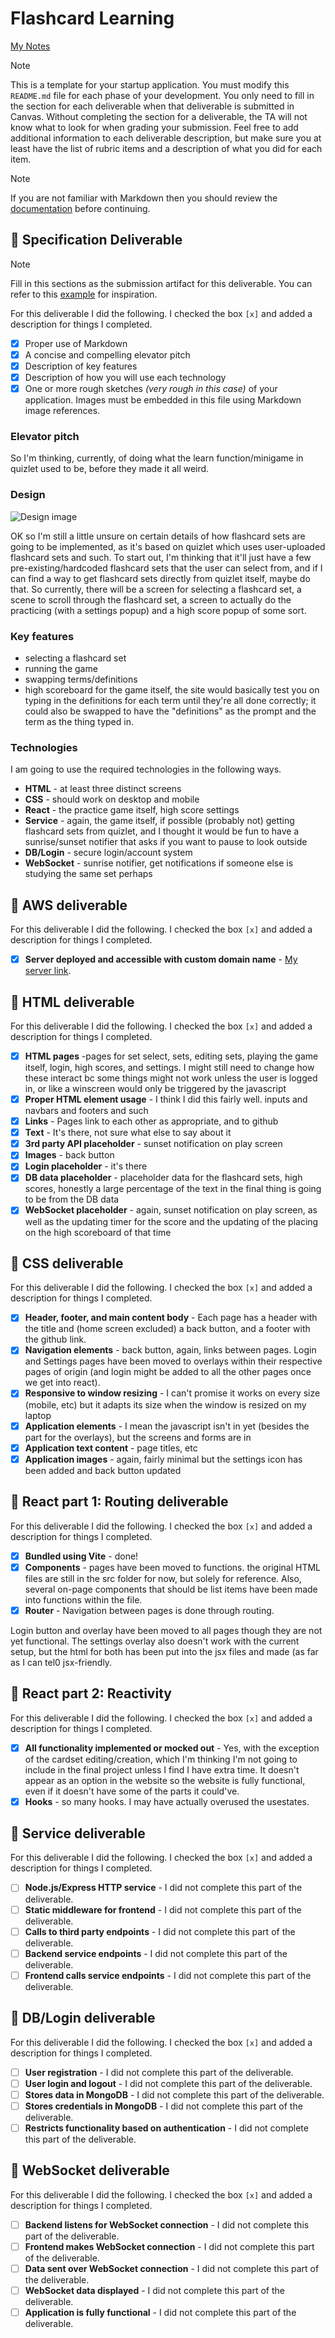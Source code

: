 # Flashcard Learning

[My Notes](notes.md)



> [!NOTE]
>  This is a template for your startup application. You must modify this `README.md` file for each phase of your development. You only need to fill in the section for each deliverable when that deliverable is submitted in Canvas. Without completing the section for a deliverable, the TA will not know what to look for when grading your submission. Feel free to add additional information to each deliverable description, but make sure you at least have the list of rubric items and a description of what you did for each item.

> [!NOTE]
>  If you are not familiar with Markdown then you should review the [documentation](https://docs.github.com/en/get-started/writing-on-github/getting-started-with-writing-and-formatting-on-github/basic-writing-and-formatting-syntax) before continuing.

## 🚀 Specification Deliverable

> [!NOTE]
>  Fill in this sections as the submission artifact for this deliverable. You can refer to this [example](https://github.com/webprogramming260/startup-example/blob/main/README.md) for inspiration.

For this deliverable I did the following. I checked the box `[x]` and added a description for things I completed.

- [x] Proper use of Markdown
- [x] A concise and compelling elevator pitch
- [x] Description of key features
- [x] Description of how you will use each technology
- [x] One or more rough sketches *(very rough in this case)* of your application. Images must be embedded in this file using Markdown image references.

### Elevator pitch

So I'm thinking, currently, of doing what the learn function/minigame in quizlet used to be, before they made it all weird.

### Design

![Design image](roughdesign.png)

OK so I'm still a little unsure on certain details of how flashcard sets are going to be implemented, as it's based on quizlet which uses user-uploaded flashcard sets and such. To start out, I'm thinking that it'll just have a few pre-existing/hardcoded flashcard sets that the user can select from, and if I can find a way to get flashcard sets directly from quizlet itself, maybe do that. So currently, there will be a screen for selecting a flashcard set, a scene to scroll through the flashcard set, a screen to actually do the practicing (with a settings popup) and a high score popup of some sort.

### Key features

- selecting a flashcard set
- running the game
- swapping terms/definitions
- high scoreboard
for the game itself, the site would basically test you on typing in the definitions for each term until they're all done correctly; it could also be swapped to have the "definitions" as the prompt and the term as the thing typed in.

### Technologies

I am going to use the required technologies in the following ways.

- **HTML** - at least three distinct screens
- **CSS** - should work on desktop and mobile
- **React** - the practice game itself, high score settings
- **Service** - again, the game itself, if possible (probably not) getting flashcard sets from quizlet, and I thought it would be fun to have a sunrise/sunset notifier that asks if you want to pause to look outside 
- **DB/Login** - secure login/account system
- **WebSocket** - sunrise notifier, get notifications if someone else is studying the same set perhaps

## 🚀 AWS deliverable

For this deliverable I did the following. I checked the box `[x]` and added a description for things I completed.

- [x] **Server deployed and accessible with custom domain name** - [My server link](https://oldquizletlearn260.click).

## 🚀 HTML deliverable

For this deliverable I did the following. I checked the box `[x]` and added a description for things I completed.

- [x] **HTML pages** -pages for set select, sets, editing sets, playing the game itself, login, high scores, and settings. I might still need to change how these interact bc some things might not work unless the user is logged in, or like a winscreen would only be triggered by the javascript
- [x] **Proper HTML element usage** - I think I did this fairly well. inputs and navbars and footers and such
- [x] **Links** - Pages link to each other as appropriate, and to github
- [x] **Text** - It's there, not sure what else to say about it
- [x] **3rd party API placeholder** - sunset notification on play screen
- [x] **Images** - back button
- [x] **Login placeholder** - it's there
- [x] **DB data placeholder** - placeholder data for the flashcard sets, high scores, honestly a large percentage of the text in the final thing is going to be from the DB data
- [x] **WebSocket placeholder** - again, sunset notification on play screen, as well as the updating timer for the score and the updating of the placing on the high scoreboard of that time

## 🚀 CSS deliverable

For this deliverable I did the following. I checked the box `[x]` and added a description for things I completed.

- [x] **Header, footer, and main content body** - Each page has a header with the title and (home screen excluded) a back button, and a footer with the github link.
- [x] **Navigation elements** - back button, again, links between pages. Login and Settings pages have been moved to overlays within their respective pages of origin (and login might be added to all the other pages once we get into react).
- [x] **Responsive to window resizing** - I can't promise it works on every size (mobile, etc) but it adapts its size when the window is resized on my laptop
- [x] **Application elements** - I mean the javascript isn't in yet (besides the part for the overlays), but the screens and forms are in
- [x] **Application text content** - page titles, etc
- [x] **Application images** - again, fairly minimal but the settings icon has been added and back button updated

## 🚀 React part 1: Routing deliverable

For this deliverable I did the following. I checked the box `[x]` and added a description for things I completed.

- [x] **Bundled using Vite** - done!
- [x] **Components** - pages have been moved to functions. the original HTML files are still in the src folder for now, but solely for reference. Also, several on-page components that should be list items  have been made into functions within the file.
- [x] **Router** - Navigation between pages is done through routing. 

Login button and overlay have been moved to all pages though they are not yet functional. The settings overlay also doesn't work with the current setup, but the html for both has been put into the jsx files and made (as far as I can tel0 jsx-friendly. 

## 🚀 React part 2: Reactivity

For this deliverable I did the following. I checked the box `[x]` and added a description for things I completed.

- [x] **All functionality implemented or mocked out** - Yes, with the exception of the cardset editing/creation, which I'm thinking I'm not going to include in the final project unless I find I have extra time. It doesn't appear as an option in the website so the website is fully functional, even if it doesn't have some of the parts it could've.
- [x] **Hooks** - so many hooks. I may have actually overused the usestates.

## 🚀 Service deliverable

For this deliverable I did the following. I checked the box `[x]` and added a description for things I completed.

- [ ] **Node.js/Express HTTP service** - I did not complete this part of the deliverable.
- [ ] **Static middleware for frontend** - I did not complete this part of the deliverable.
- [ ] **Calls to third party endpoints** - I did not complete this part of the deliverable.
- [ ] **Backend service endpoints** - I did not complete this part of the deliverable.
- [ ] **Frontend calls service endpoints** - I did not complete this part of the deliverable.

## 🚀 DB/Login deliverable

For this deliverable I did the following. I checked the box `[x]` and added a description for things I completed.

- [ ] **User registration** - I did not complete this part of the deliverable.
- [ ] **User login and logout** - I did not complete this part of the deliverable.
- [ ] **Stores data in MongoDB** - I did not complete this part of the deliverable.
- [ ] **Stores credentials in MongoDB** - I did not complete this part of the deliverable.
- [ ] **Restricts functionality based on authentication** - I did not complete this part of the deliverable.

## 🚀 WebSocket deliverable

For this deliverable I did the following. I checked the box `[x]` and added a description for things I completed.

- [ ] **Backend listens for WebSocket connection** - I did not complete this part of the deliverable.
- [ ] **Frontend makes WebSocket connection** - I did not complete this part of the deliverable.
- [ ] **Data sent over WebSocket connection** - I did not complete this part of the deliverable.
- [ ] **WebSocket data displayed** - I did not complete this part of the deliverable.
- [ ] **Application is fully functional** - I did not complete this part of the deliverable.
